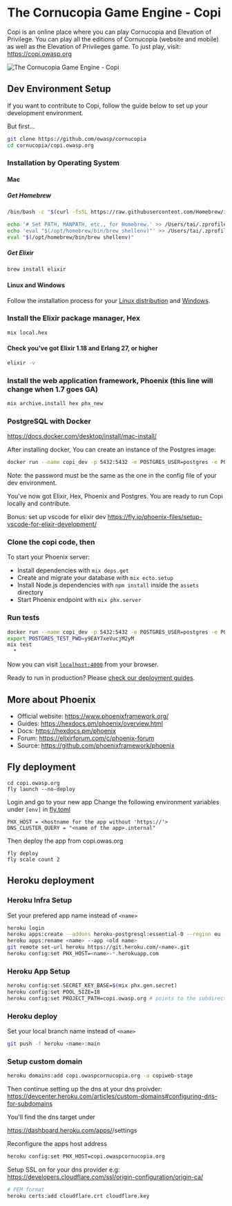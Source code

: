 # The Cornucopia Game Engine - Copi

Copi is an online place where you can play Cornucopia and Elevation of Privilege. You can play all the editions of Cornucopia (website and mobile) as well as the Elevation of Privileges game. To just play, visit: https://copi.owasp.org

![The Cornucopia Game Engine - Copi](copi.png)

## Dev Environment Setup

If you want to contribute to Copi, follow the guide below to set up your development environment.

But first...

```bash
git clone https://github.com/owasp/cornucopia
cd cornucopia/copi.owasp.org
```

### Installation by Operating System
#### Mac

##### Get Homebrew

```bash
/bin/bash -c "$(curl -fsSL https://raw.githubusercontent.com/Homebrew/install/HEAD/install.sh)"

echo '# Set PATH, MANPATH, etc., for Homebrew.' >> /Users/tai/.zprofile
echo 'eval "$(/opt/homebrew/bin/brew shellenv)"' >> /Users/tai/.zprofile
eval "$(/opt/homebrew/bin/brew shellenv)"
```

##### Get Elixir

```bash
brew install elixir
```

#### Linux and Windows
Follow the installation process for your [Linux distribution](https://elixir-lang.org/install.html#gnulinux) and [Windows](https://elixir-lang.org/install.html#windows).

### Install the Elixir package manager, Hex

```bash
mix local.hex
```

#### Check you've got Elixir 1.18 and Erlang 27, or higher

```bash
elixir -v
```

### Install the web application framework, Phoenix (this line will change when 1.7 goes GA)

```bash
mix archive.install hex phx_new
```

### PostgreSQL with Docker
https://docs.docker.com/desktop/install/mac-install/

After installing docker, You can create an instance of the Postgres image:

```bash
docker run --name copi_dev -p 5432:5432 -e POSTGRES_USER=postgres -e POSTGRES_PASSWORD=y9EAY7xeVucjM2yM -d postgres
```

Note: the password must be the same as the one in the config file of your dev environment.

You've now got Elixir, Hex, Phoenix and Postgres. You are ready to run Copi locally and contribute.

Bonus: set up vscode for elixir dev https://fly.io/phoenix-files/setup-vscode-for-elixir-development/

### Clone the copi code, then
To start your Phoenix server:

  * Install dependencies with `mix deps.get`
  * Create and migrate your database with `mix ecto.setup`
  * Install Node.js dependencies with `npm install` inside the `assets` directory
  * Start Phoenix endpoint with `mix phx.server`

### Run tests

```bash
docker run --name copi_dev -p 5432:5432 -e POSTGRES_USER=postgres -e POSTGRES_PASSWORD=y9EAY7xeVucjM2yM -d postgres
export POSTGRES_TEST_PWD=y9EAY7xeVucjM2yM
mix test
  *
```

Now you can visit [`localhost:4000`](http://localhost:4000) from your browser.

Ready to run in production? Please [check our deployment guides](https://hexdocs.pm/phoenix/deployment.html).

## More about Phoenix

  * Official website: https://www.phoenixframework.org/
  * Guides: https://hexdocs.pm/phoenix/overview.html
  * Docs: https://hexdocs.pm/phoenix
  * Forum: https://elixirforum.com/c/phoenix-forum
  * Source: https://github.com/phoenixframework/phoenix

## Fly deployment

    cd copi.owasp.org
    fly launch --no-deploy

Login and go to your new app
Change the following environment variables under  `[env]` in [fly.toml](https://github.com/OWASP/cornucopia/blob/master/copi.owasp.org/fly.toml) 

    PHX_HOST = <hostname for the app without 'https://'>
    DNS_CLUSTER_QUERY = "<name of the app>.internal"

Then deploy the app from copi.owas.org

    fly deploy
    fly scale count 2

## Heroku deployment

### Heroku Infra Setup

Set your prefered app name instead of `<name>`

```bash
heroku login
heroku apps:create --addons heroku-postgresql:essential-0 --region eu -b https://github.com/negativetwelve/heroku-buildpack-subdir -s heroku-22
heroku apps:rename <name> --app <old name>
git remote set-url heroku https://git.heroku.com/<name>.git
heroku config:set PHX_HOST=<name>-*.herokuapp.com
```

### Heroku App Setup

```bash
heroku config:set SECRET_KEY_BASE=$(mix phx.gen.secret)
heroku config:set POOL_SIZE=18
heroku config:set PROJECT_PATH=copi.owasp.org # points to the subdirectory in
```

### Heroku deploy

Set your local branch name instead of `<name>`

```bash
git push -f heroku <name>:main
```
    
### Setup custom domain

```bash
heroku domains:add copi.owaspcornucopia.org -a copiweb-stage
```

Then continue setting up the dns at your dns proivder: https://devcenter.heroku.com/articles/custom-domains#configuring-dns-for-subdomains

You'll find the dns target under

https://dashboard.heroku.com/apps/<name>/settings

Reconfigure the apps host address

```bash
heroku config:set PHX_HOST=copi.owaspcornucopia.org
```

Setup SSL on for your dns provider e.g: https://developers.cloudflare.com/ssl/origin-configuration/origin-ca/

```bash
# PEM format
heroku certs:add cloudflare.crt cloudflare.key
```
